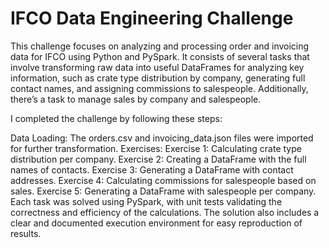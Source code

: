 # IFCO Data Engineering Challenge

This challenge focuses on analyzing and processing order and invoicing data for IFCO using Python and PySpark. It consists of several tasks that involve transforming raw data into useful DataFrames for analyzing key information, such as crate type distribution by company, generating full contact names, and assigning commissions to salespeople. Additionally, there’s a task to manage sales by company and salespeople.

I completed the challenge by following these steps:

Data Loading: The orders.csv and invoicing_data.json files were imported for further transformation.
Exercises:
Exercise 1: Calculating crate type distribution per company.
Exercise 2: Creating a DataFrame with the full names of contacts.
Exercise 3: Generating a DataFrame with contact addresses.
Exercise 4: Calculating commissions for salespeople based on sales.
Exercise 5: Generating a DataFrame with salespeople per company.
Each task was solved using PySpark, with unit tests validating the correctness and efficiency of the calculations. The solution also includes a clear and documented execution environment for easy reproduction of results.
